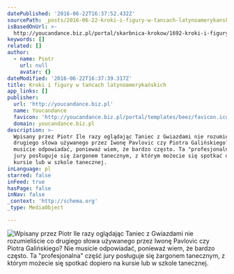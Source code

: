 ```yaml
---
datePublished: '2016-06-22T16:37:52.432Z'
sourcePath: _posts/2016-06-22-kroki-i-figury-w-tancach-latynoamerykanskich.md
isBasedOnUrl: >-
  http://youcandance.biz.pl/portal/skarbnica-krokow/1692-kroki-i-figury-w-tacach-latynoamerykaskich
keywords: []
related: []
author:
  - name: Piotr
    url: null
    avatar: {}
dateModified: '2016-06-22T16:37:39.317Z'
title: Kroki i figury w tańcach latynoamerykańskich
app_links: []
publisher:
  url: 'http://youcandance.biz.pl'
  name: Youcandance
  favicon: 'http://youcandance.biz.pl/portal/templates/beez/favicon.ico'
  domain: youcandance.biz.pl
description: >-
  Wpisany przez Piotr Ile razy oglądając Taniec z Gwiazdami nie rozumieliście co
  drugiego słowa używanego przez Iwonę Pavlovic czy Piotra Galińskiego? Nie
  musicie odpowiadać, ponieważ wiem, że bardzo często. Ta "profesjonalna" część
  jury posługuje się żargonem tanecznym, z którym możecie się spotkać dopiero na
  kursie lub w szkole tanecznej.
inLanguage: pl
starred: false
inFeed: true
hasPage: false
inNav: false
_context: 'http://schema.org'
_type: MediaObject

---
```

![Wpisany przez Piotr Ile razy oglądając Taniec z Gwiazdami nie rozumieliście co drugiego słowa używanego przez Iwonę Pavlovic czy Piotra Galińskiego? Nie musicie odpowiadać, ponieważ wiem, że bardzo często. Ta "profesjonalna" część jury posługuje się żargonem tanecznym, z którym możecie się spotkać dopiero na kursie lub w szkole tanecznej.](https://the-grid-user-content.s3-us-west-2.amazonaws.com/e5f42919-96cc-492d-9973-4354aa3ab522.jpg)
